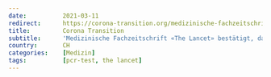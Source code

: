 ```yaml
---
date:          2021-03-11
redirect:      https://corona-transition.org/medizinische-fachzeitschrift-the-lancet-bestatigt-dass-pcr-tests-ungeeignet
title:         Corona Transition
subtitle:      'Medizinische Fachzeitschrift «The Lancet» bestätigt, dass PCR-Tests ungeeignet sind'
country:       CH
categories:    [Medizin]
tags:          [pcr-test, the lancet]
---
```

